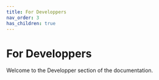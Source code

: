 ```yaml
---
title: For Developpers
nav_order: 3
has_children: true
---
```


# For Developpers

Welcome to the Developper section of the documentation.